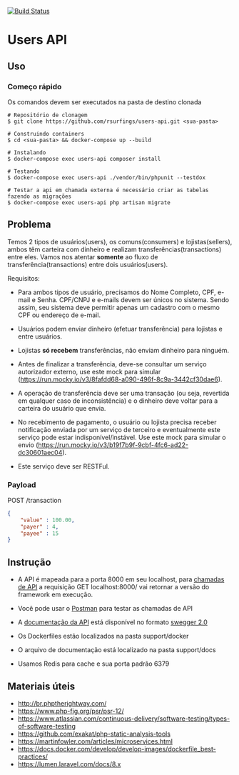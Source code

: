 [![Build Status](https://travis-ci.com/rsurfings/users-api.svg?branch=main)](https://travis-ci.org//rsurfings/users-api)

# Users API

## Uso
### Começo rápido
Os comandos devem ser executados na pasta de destino clonada

```
# Repositório de clonagem
$ git clone https://github.com/rsurfings/users-api.git <sua-pasta>
```

```
# Construindo containers
$ cd <sua-pasta> && docker-compose up --build
```

```
# Instalando
$ docker-compose exec users-api composer install
```

```
# Testando
$ docker-compose exec users-api ./vendor/bin/phpunit --testdox
```

```
# Testar a api em chamada externa é necessário criar as tabelas fazendo as migrações
$ docker-compose exec users-api php artisan migrate
```

## Problema

Temos 2 tipos de usuários(users), os comuns(consumers) e lojistas(sellers), ambos têm carteira com dinheiro e realizam transferências(transactions) entre eles. Vamos nos atentar **somente** ao fluxo de transferência(transactions) entre dois usuários(users).

Requisitos:

- Para ambos tipos de usuário, precisamos do Nome Completo, CPF, e-mail e Senha. CPF/CNPJ e e-mails devem ser únicos no sistema. Sendo assim, seu sistema deve permitir apenas um cadastro com o mesmo CPF ou endereço de e-mail.

- Usuários podem enviar dinheiro (efetuar transferência) para lojistas e entre usuários. 

- Lojistas **só recebem** transferências, não enviam dinheiro para ninguém.

- Antes de finalizar a transferência, deve-se consultar um serviço autorizador externo, use este mock para simular (https://run.mocky.io/v3/8fafdd68-a090-496f-8c9a-3442cf30dae6).

- A operação de transferência deve ser uma transação (ou seja, revertida em qualquer caso de inconsistência) e o dinheiro deve voltar para a carteira do usuário que envia. 

- No recebimento de pagamento, o usuário ou lojista precisa receber notificação enviada por um serviço de terceiro e eventualmente este serviço pode estar indisponível/instável. Use este mock para simular o envio (https://run.mocky.io/v3/b19f7b9f-9cbf-4fc6-ad22-dc30601aec04).

- Este serviço deve ser RESTFul.

### Payload

POST /transaction

```json
{
    "value" : 100.00,
    "payer" : 4,
    "payee" : 15
}
```

## Instrução

- A API é mapeada para a porta 8000 em seu localhost, para [chamadas de API](http://localhost:8000) a requisição GET localhost:8000/ vai retornar a versão do framework em execução.

- Você pode usar o [Postman](https://www.postman.com/downloads) para testar as chamadas de API

- A [documentação da API](http://localhost:8001) está disponível no formato [swegger 2.0](https://swagger.io/tools/swagger-editor)

- Os Dockerfiles estão localizados na pasta support/docker

- O arquivo de documentação está localizado na pasta support/docs

- Usamos Redis para cache e sua porta padrão 6379

## Materiais úteis
- http://br.phptherightway.com/
- https://www.php-fig.org/psr/psr-12/
- https://www.atlassian.com/continuous-delivery/software-testing/types-of-software-testing
- https://github.com/exakat/php-static-analysis-tools
- https://martinfowler.com/articles/microservices.html
- https://docs.docker.com/develop/develop-images/dockerfile_best-practices/
- https://lumen.laravel.com/docs/8.x
